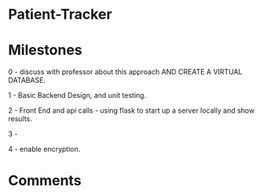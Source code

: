 
# Patient-Tracker 


# Milestones

0 - discuss with professor about this approach AND CREATE A VIRTUAL DATABASE.

1 - Basic Backend Design, and unit testing.

2 - Front End and api calls - using flask to start up a server locally and show results.

3 - 

4 - enable encryption.


# Comments 

